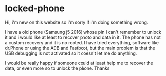 # locked-phone

Hi, i'm new on this website so i'm sorry if i'm doing something wrong.

I have a old phone (Samsung j5 2016) whose pin I can't remember to unlock it and i would like at least to recover photo and data in it.
The phone has not a custom recovery and it is no rooted.
I have tried everything, software like dr.Phone or using the ADB and Fastboot, but the main problem is that the USB debugging is not activated so it doesn't let me do anything.

I would be really happy if someone could at least help me to recover the data, or even more so to unlock the phone.
Thanks
